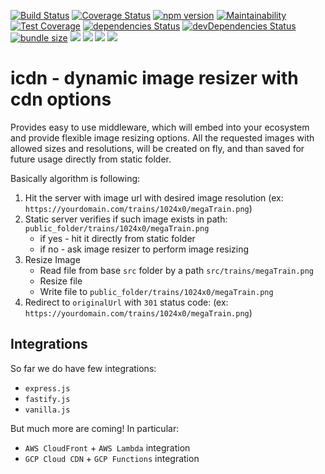 [![Build Status](https://travis-ci.org/rkxtd/icdn.svg?branch=master)](https://travis-ci.org/rkxtd/icdn)
[![Coverage Status](https://coveralls.io/repos/github/rkxtd/icdn/badge.svg?branch=master)](https://coveralls.io/github/rkxtd/icdn?branch=master)
[![npm version](http://img.shields.io/npm/v/icdn.svg?style=flat)](https://www.npmjs.com/package/icdn "View this project on npm")
[![Maintainability](https://api.codeclimate.com/v1/badges/689675c1c6d30a3befe9/maintainability)](https://codeclimate.com/github/rkxtd/icdn/maintainability)
[![Test Coverage](https://api.codeclimate.com/v1/badges/689675c1c6d30a3befe9/test_coverage)](https://codeclimate.com/github/rkxtd/icdn/test_coverage)
[![dependencies Status](https://david-dm.org/rkxtd/icdn/status.svg)](https://david-dm.org/rkxtd/icdn)
[![devDependencies Status](https://david-dm.org/rkxtd/icdn/dev-status.svg)](https://david-dm.org/rkxtd/icdn?type=dev)
[![bundle size](https://img.shields.io/bundlephobia/min/icdn.svg)](https://bundlephobia.com/result?p=icdn)
![](https://img.shields.io/npm/dt/icdn.svg)
![](https://img.shields.io/github/issues/rkxtd/icdn.svg)
![](https://img.shields.io/npm/l/icdn.svg)
![](https://img.shields.io/github/last-commit/rkxtd/icdn.svg)

# icdn - dynamic image resizer with cdn options
Provides easy to use middleware, which will embed into your ecosystem and provide flexible image resizing options.
All the requested images with allowed sizes and resolutions, will be created on fly, and than saved for future usage directly from static folder.

Basically algorithm is following:
1. Hit the server with image url with desired image resolution (ex: `https://yourdomain.com/trains/1024x0/megaTrain.png`)
1. Static server verifies if such image exists in path:  `public_folder/trains/1024x0/megaTrain.png`
    - if yes - hit it directly from static folder
    - if no - ask image resizer to perform image resizing
1. Resize Image
    - Read file from base `src` folder by a path `src/trains/megaTrain.png`
    - Resize file
    - Write file to `public_folder/trains/1024x0/megaTrain.png`
1. Redirect to `originalUrl` with `301` status code: (ex: `https://yourdomain.com/trains/1024x0/megaTrain.png`)

## Integrations
So far we do have few integrations:
* `express.js`
* `fastify.js`
* `vanilla.js`

But much more are coming! In particular:
* `AWS CloudFront` + `AWS Lambda` integration
* `GCP Cloud CDN` + `GCP Functions` integration
